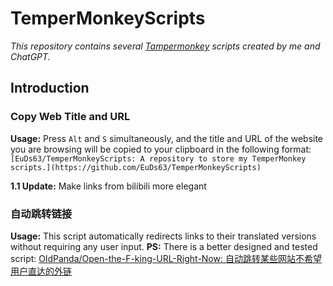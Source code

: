 # TemperMonkeyScripts

*This repository contains several [Tampermonkey](https://www.tampermonkey.net/) scripts created by me and ChatGPT.*

## Introduction

### Copy Web Title and URL

**Usage:** Press `Alt` and `S` simultaneously, and the title and URL of the website you are browsing will be copied to your clipboard in the following format:
`[EuDs63/TemperMonkeyScripts: A repository to store my TemperMonkey scripts.](https://github.com/EuDs63/TemperMonkeyScripts)`

**1.1 Update:** Make links from bilibili more elegant


### 自动跳转链接
**Usage:** This script automatically redirects links to their translated versions without requiring any user input.
**PS:** There is a better designed and tested script: [OldPanda/Open-the-F-king-URL-Right-Now: 自动跳转某些网站不希望用户直达的外链](https://github.com/OldPanda/Open-the-F-king-URL-Right-Now)



